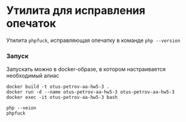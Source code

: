 Утилита для исправления опечаток
===

Утилита `phpfuck`, исправляющая опечатку в команде `php --version`

### Запуск

Запускать можно в docker-образе, в  котором настраивается необходимый алиас

```
docker build -t otus-petrov-aa-hw5-3 .
docker run -d --name otus-petrov-aa-hw5-3 otus-petrov-aa-hw5-3
docker exec -it otus-petrov-aa-hw5-3 bash

php --veion
phpfuck
```
